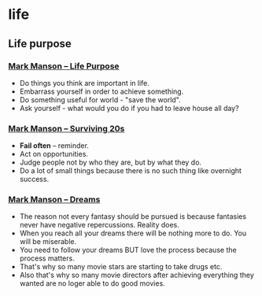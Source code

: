 # life

## Life purpose

### [Mark Manson – Life Purpose](http://markmanson.net/life-purpose)

- Do things you think are important in life.
- Embarrass yourself in order to achieve something.
- Do something useful for world - "save the world".
- Ask yourself - what would you do if you had to leave house all day?

### [Mark Manson – Surviving 20s](http://markmanson.net/surviving-my-20s)

- **Fail often** – reminder.
- Act on opportunities.
- Judge people not by who they are, but by what they do.
- Do a lot of small things because there is no such thing like overnight success.

### [Mark Manson – Dreams](http://markmanson.net/dreams)

- The reason not every fantasy should be pursued is because fantasies never have negative repercussions. Reality does.
- When you reach all your dreams there will be nothing more to do. You will be miserable.
- You need to follow your dreams BUT love the process because the process matters.
- That's why so many movie stars are starting to take drugs etc.
- Also that's why so many movie directors after achieving everything they wanted are no loger able to do good movies.

